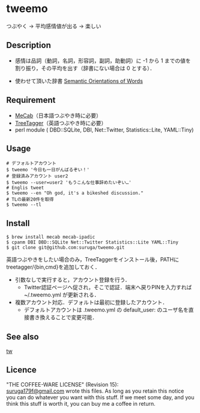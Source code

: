 tweemo
====

つぶやく -> 平均感情値が出る -> 楽しい
           
## Description

* 感情は品詞（動詞，名詞，形容詞，副詞，助動詞）に -1 から 1 までの値を割り振り，その平均を出す（辞書にない場合は 0 とする）．

* 使わせて頂いた辞書 [Semantic Orientations of Words](http://www.lr.pi.titech.ac.jp/~takamura/pndic_en.html)

## Requirement

* [MeCab](https://code.google.com/p/mecab/)（日本語つぶやき時に必要）
* [TreeTagger](http://www.cis.uni-muenchen.de/~schmid/tools/TreeTagger/)（英語つぶやき時に必要）
* perl module ( DBD::SQLite, DBI, Net::Twitter, Statistics::Lite, YAML::Tiny)
      
## Usage

```
# デフォルトアカウント
$ tweemo '今日も一日がんばるぞい！'
# 登録済みアカウント user2
$ tweemo --user=user2 'もうこんな仕事辞めたいぞい…'
# Englis tweet
$ tweemo --en "Oh god, it's a bikeshed discussion."
# TLの最新20件を取得
$ tweemo --tl
```

## Install

```
$ brew install mecab mecab-ipadic
$ cpanm DBI DBD::SQLite Net::Twitter Statistics::Lite YAML::Tiny
$ git clone git@github.com:suruga/tweemo.git
```                              
英語つぶやきをしたい場合のみ，TreeTaggerをインストール後，PATHにtreetagger/{bin,cmd}を追加しておく．

* 引数なしで実行すると，アカウント登録を行う．
    * Twitter認証ページへ促され，そこで認証．端末へ戻りPINを入力すれば ~/.tweemo.yml が更新される．
* 複数アカウント対応．デフォルトは最初に登録したアカウント．
    * デフォルトアカウントは .tweemo.yml の default_user: のユーザ名を直接書き換えることで変更可能．

## See also

[tw](https://github.com/shokai/tw)

## Licence

"THE COFFEE-WARE LICENSE" (Revision 15):  
<suruga179f@gmail.com> wrote this files.  As long as you retain this notice  
you can do whatever you want with this stuff. If we meet some day, and you  
think this stuff is worth it, you can buy me a coffee in return.
